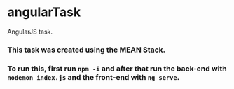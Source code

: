 # angularTask
AngularJS task.

### This task was created using the MEAN Stack.

### To run this, first run `npm -i` and after that run the back-end with `nodemon index.js` and the front-end with `ng serve`.
